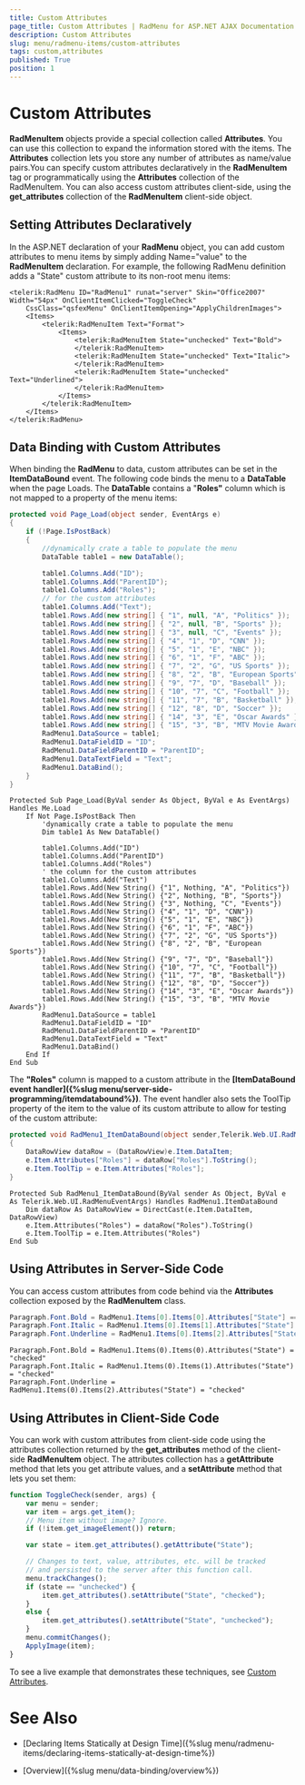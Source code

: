 ```yaml
---
title: Custom Attributes
page_title: Custom Attributes | RadMenu for ASP.NET AJAX Documentation
description: Custom Attributes
slug: menu/radmenu-items/custom-attributes
tags: custom,attributes
published: True
position: 1
---
```


# Custom Attributes



**RadMenuItem** objects provide a special collection called **Attributes**. You can use this collection to expand the information stored with the items. The **Attributes** collection lets you store any number of attributes as name/value pairs.You can specify custom attributes declaratively in the **RadMenuItem** tag or programmatically using the **Attributes** collection of the RadMenuItem. You can also access custom attributes client-side, using the **get_attributes** collection of the **RadMenuItem** client-side object.

## Setting Attributes Declaratively

In the ASP.NET declaration of your **RadMenu** object, you can add custom attributes to menu items by simply adding Name="value" to the **RadMenuItem** declaration. For example, the following RadMenu definition adds a "State" custom attribute to its non-root menu items:

````ASPNET
<telerik:RadMenu ID="RadMenu1" runat="server" Skin="Office2007" Width="54px" OnClientItemClicked="ToggleCheck"
    CssClass="qsfexMenu" OnClientItemOpening="ApplyChildrenImages">
    <Items>
        <telerik:RadMenuItem Text="Format">
            <Items>
                <telerik:RadMenuItem State="unchecked" Text="Bold">
                </telerik:RadMenuItem>
                <telerik:RadMenuItem State="unchecked" Text="Italic">
                </telerik:RadMenuItem>
                <telerik:RadMenuItem State="unchecked" Text="Underlined">
                </telerik:RadMenuItem>
            </Items>
        </telerik:RadMenuItem>
    </Items>
</telerik:RadMenu>
````

## Data Binding with Custom Attributes

When binding the **RadMenu** to data, custom attributes can be set in the **ItemDataBound** event. The following code binds the menu to a **DataTable** when the page Loads. The **DataTable** contains a "**Roles"** column which is not mapped to a property of the menu items:

````C#
protected void Page_Load(object sender, EventArgs e)
{  
    if (!Page.IsPostBack)
    {     
        //dynamically crate a table to populate the menu
        DataTable table1 = new DataTable(); 

        table1.Columns.Add("ID");     
        table1.Columns.Add("ParentID");    
        table1.Columns.Add("Roles"); 
        // for the custom attributes     
        table1.Columns.Add("Text");
        table1.Rows.Add(new string[] { "1", null, "A", "Politics" });     
        table1.Rows.Add(new string[] { "2", null, "B", "Sports" });     
        table1.Rows.Add(new string[] { "3", null, "C", "Events" });    
        table1.Rows.Add(new string[] { "4", "1", "D", "CNN" });    
        table1.Rows.Add(new string[] { "5", "1", "E", "NBC" });    
        table1.Rows.Add(new string[] { "6", "1", "F", "ABC" });    
        table1.Rows.Add(new string[] { "7", "2", "G", "US Sports" });   
        table1.Rows.Add(new string[] { "8", "2", "B", "European Sports" });   
        table1.Rows.Add(new string[] { "9", "7", "D", "Baseball" });   
        table1.Rows.Add(new string[] { "10", "7", "C", "Football" }); 
        table1.Rows.Add(new string[] { "11", "7", "B", "Basketball" });   
        table1.Rows.Add(new string[] { "12", "8", "D", "Soccer" });  
        table1.Rows.Add(new string[] { "14", "3", "E", "Oscar Awards" });   
        table1.Rows.Add(new string[] { "15", "3", "B", "MTV Movie Awards" }); 
        RadMenu1.DataSource = table1;    
        RadMenu1.DataFieldID = "ID"; 
        RadMenu1.DataFieldParentID = "ParentID";     
        RadMenu1.DataTextField = "Text";  
        RadMenu1.DataBind();   
    }
}	
````
````VB.NET
Protected Sub Page_Load(ByVal sender As Object, ByVal e As EventArgs) Handles Me.Load
    If Not Page.IsPostBack Then
        'dynamically crate a table to populate the menu    
        Dim table1 As New DataTable()

        table1.Columns.Add("ID")
        table1.Columns.Add("ParentID")
        table1.Columns.Add("Roles")
        ' the column for the custom attributes   
        table1.Columns.Add("Text")
        table1.Rows.Add(New String() {"1", Nothing, "A", "Politics"})
        table1.Rows.Add(New String() {"2", Nothing, "B", "Sports"})
        table1.Rows.Add(New String() {"3", Nothing, "C", "Events"})
        table1.Rows.Add(New String() {"4", "1", "D", "CNN"})
        table1.Rows.Add(New String() {"5", "1", "E", "NBC"})
        table1.Rows.Add(New String() {"6", "1", "F", "ABC"})
        table1.Rows.Add(New String() {"7", "2", "G", "US Sports"})
        table1.Rows.Add(New String() {"8", "2", "B", "European Sports"})
        table1.Rows.Add(New String() {"9", "7", "D", "Baseball"})
        table1.Rows.Add(New String() {"10", "7", "C", "Football"})
        table1.Rows.Add(New String() {"11", "7", "B", "Basketball"})
        table1.Rows.Add(New String() {"12", "8", "D", "Soccer"})
        table1.Rows.Add(New String() {"14", "3", "E", "Oscar Awards"})
        table1.Rows.Add(New String() {"15", "3", "B", "MTV Movie Awards"})
        RadMenu1.DataSource = table1
        RadMenu1.DataFieldID = "ID"
        RadMenu1.DataFieldParentID = "ParentID"
        RadMenu1.DataTextField = "Text"
        RadMenu1.DataBind()
    End If
End Sub	
````

The **"Roles"** column is mapped to a custom attribute in the **[ItemDataBound event handler]({%slug menu/server-side-programming/itemdatabound%})**. The event handler also sets the ToolTip property of the item to the value of its custom attribute to allow for testing of the custom attribute:


````C#
protected void RadMenu1_ItemDataBound(object sender,Telerik.Web.UI.RadMenuEventArgs e)
{  
    DataRowView dataRow = (DataRowView)e.Item.DataItem;   
    e.Item.Attributes["Roles"] = dataRow["Roles"].ToString();
    e.Item.ToolTip = e.Item.Attributes["Roles"];
}		
````
````VB.NET
Protected Sub RadMenu1_ItemDataBound(ByVal sender As Object, ByVal e As Telerik.Web.UI.RadMenuEventArgs) Handles RadMenu1.ItemDataBound
    Dim dataRow As DataRowView = DirectCast(e.Item.DataItem, DataRowView)
    e.Item.Attributes("Roles") = dataRow("Roles").ToString()
    e.Item.ToolTip = e.Item.Attributes("Roles")
End Sub
````


## Using Attributes in Server-Side Code

You can access custom attributes from code behind via the **Attributes** collection exposed by the **RadMenuItem** class.


````C#
Paragraph.Font.Bold = RadMenu1.Items[0].Items[0].Attributes["State"] == "checked";
Paragraph.Font.Italic = RadMenu1.Items[0].Items[1].Attributes["State"] == "checked";
Paragraph.Font.Underline = RadMenu1.Items[0].Items[2].Attributes["State"] == "checked";			
````
````VB.NET
Paragraph.Font.Bold = RadMenu1.Items(0).Items(0).Attributes("State") = "checked"
Paragraph.Font.Italic = RadMenu1.Items(0).Items(1).Attributes("State") = "checked"
Paragraph.Font.Underline = RadMenu1.Items(0).Items(2).Attributes("State") = "checked"
````


## Using Attributes in Client-Side Code

You can work with custom attributes from client-side code using the attributes collection returned by the **get_attributes** method of the client-side **RadMenuItem** object. The attributes collection has a **getAttribute** method that lets you get attribute values, and a **setAttribute** method that lets you set them:

````JavaScript
function ToggleCheck(sender, args) {
    var menu = sender;
    var item = args.get_item();
    // Menu item without image? Ignore.
    if (!item.get_imageElement()) return;

    var state = item.get_attributes().getAttribute("State");

    // Changes to text, value, attributes, etc. will be tracked
    // and persisted to the server after this function call.
    menu.trackChanges();
    if (state == "unchecked") {
        item.get_attributes().setAttribute("State", "checked");
    }
    else {
        item.get_attributes().setAttribute("State", "unchecked");
    }
    menu.commitChanges();
    ApplyImage(item);
}     
````


To see a live example that demonstrates these techniques, see [Custom Attributes](http://demos.telerik.com/aspnet-ajax/Menu/Examples/CustomAttributes/DefaultCS.aspx).

# See Also

 * [Declaring Items Statically at Design Time]({%slug menu/radmenu-items/declaring-items-statically-at-design-time%})

 * [Overview]({%slug menu/data-binding/overview%})
